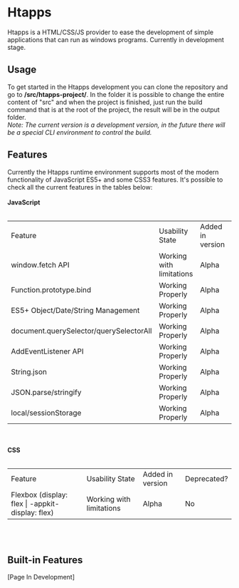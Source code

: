 <h1>Htapps</h1>
Htapps is a HTML/CSS/JS provider to ease the development of simple applications that can run as windows programs. Currently in development stage.

<br>
<h2>Usage</h2>
To get started in the Htapps development you can clone the repository and go to <b>/src/htapps-project/</b>.
In the folder it is possible to change the entire content of "src" and when the project is finished, just run the build command that is at the root of the project, the result will be in the output folder.
<br>
<i>Note: The current version is a development version, in the future there will be a special CLI environment to control the build.</i>
<h2>Features</h2>
Currently the Htapps runtime environment supports most of the modern functionality of JavaScript ES5+ and some CSS3 features. It's possible to check all the current features in the tables below:
<br><br>
<b>JavaScript</b>
<br><br>
<table>
  <tr>
    <td>Feature</td>
    <td>Usability State</td>
    <td>Added in version</td>
    <td>Deprecated?</td>
  </tr>
  <tr>
    <td>window.fetch API</td>
    <td>Working with limitations</td>
    <td>Alpha</td>
    <td>No</td>
  </tr>
  <tr>
    <td>Function.prototype.bind</td>
    <td>Working Properly</td>
    <td>Alpha</td>
    <td>No</td>
  </tr>
  <tr>
    <td>ES5+ Object/Date/String Management</td>
    <td>Working Properly</td>
    <td>Alpha</td>
    <td>No</td>
  </tr>
  <tr>
    <td>document.querySelector/querySelectorAll</td>
    <td>Working Properly</td>
    <td>Alpha</td>
    <td>No</td>
  </tr>
  <tr>
    <td>AddEventListener API</td>
    <td>Working Properly</td>
    <td>Alpha</td>
    <td>No</td>
  </tr>
  <tr>
    <td>String.json</td>
    <td>Working Properly</td>
    <td>Alpha</td>
    <td>No</td>
  </tr>
  <tr>
    <td>JSON.parse/stringify</td>
    <td>Working Properly</td>
    <td>Alpha</td>
    <td>No</td>
  </tr>
  <tr>
    <td>local/sessionStorage</td>
    <td>Working Properly</td>
    <td>Alpha</td>
    <td>No</td>
  </tr>
</table>
<br><br>
<b>CSS</b>
<br><br>
<table>
  <tr>
    <td>Feature</td>
    <td>Usability State</td>
    <td>Added in version</td>
    <td>Deprecated?</td>
  </tr>
  <tr>
    <td>Flexbox (display: flex | -appkit-display: flex)</td>
    <td>Working with limitations</td>
    <td>Alpha</td>
    <td>No</td>
  </tr>
</table>
<br><br>
<h2>Built-in Features</h2>
[Page In Development]
